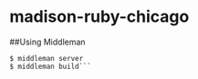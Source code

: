 # madison-ruby-chicago

##Using Middleman

```$ middleman init
$ middleman server
$ middleman build```

